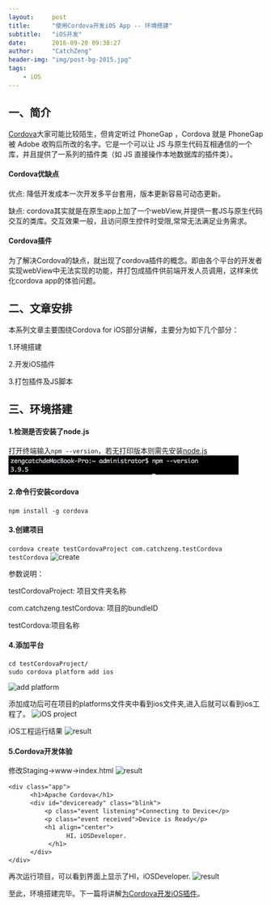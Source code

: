 ```yaml
---
layout:     post
title:      "使用Cordova开发iOS App -- 环境搭建"
subtitle:   "iOS开发"
date:       2016-09-20 09:38:27 
author:     "CatchZeng"
header-img: "img/post-bg-2015.jpg"
tags:
    - iOS
---
```

<span id="busuanzi_container_page_pv"></span>


## 一、简介
[Cordova](http://cordova.apache.org/)大家可能比较陌生，但肯定听过 PhoneGap ，Cordova 就是 PhoneGap 被 Adobe 收购后所改的名字。它是一个可以让 JS 与原生代码互相通信的一个库，并且提供了一系列的插件类（如 JS 直接操作本地数据库的插件类）。

#### Cordova优缺点
优点: 降低开发成本一次开发多平台套用，版本更新容易可动态更新。

缺点: cordova其实就是在原生app上加了一个webView,并提供一套JS与原生代码交互的类库。交互效果一般，且访问原生控件时受限,常常无法满足业务需求。

#### Cordova插件
为了解决Cordova的缺点，就出现了cordova插件的概念。即由各个平台的开发者实现webView中无法实现的功能，并打包成插件供前端开发人员调用，这样来优化cordova app的体验问题。

## 二、文章安排
本系列文章主要围绕Cordova for iOS部分讲解，主要分为如下几个部分：

1.环境搭建

2.开发iOS插件

3.打包插件及JS脚本

## 三、环境搭建

#### 1.检测是否安装了node.js
打开终端输入```npm --version```，若无打印版本则需先安装[node.js](https://nodejs.org/en/)
![node.js](/img/in-post/post-cordova1/1.png)

#### 2.命令行安装cordova
 ``` npm install -g cordova ```

#### 3.创建项目
```cordova create testCordovaProject com.catchzeng.testCordova testCordova```
![create](/img/in-post/post-cordova1/2.png)

参数说明：

testCordovaProject: 项目文件夹名称

com.catchzeng.testCordova: 项目的bundleID

testCordova:项目名称

#### 4.添加平台
```
cd testCordovaProject/
sudo cordova platform add ios
```
![add platform](/img/in-post/post-cordova1/3.png)

添加成功后可在项目的platforms文件夹中看到ios文件夹,进入后就可以看到ios工程了。
![iOS project](/img/in-post/post-cordova1/4.png)

iOS工程运行结果
![result](/img/in-post/post-cordova1/5.png)

#### 5.Cordova开发体验
修改Staging->www->index.html
![result](/img/in-post/post-cordova1/6.png)

```
<div class="app">
      <h1>Apache Cordova</h1>
      <div id="deviceready" class="blink">
          <p class="event listening">Connecting to Device</p>
          <p class="event received">Device is Ready</p>
          <h1 align="center">
                HI，iOSDeveloper.
           </h1>
      </div>
</div>
```
再次运行项目，可以看到界面上显示了HI，iOSDeveloper.
![result](/img/in-post/post-cordova1/7.png)

至此，环境搭建完毕。下一篇将讲解[为Cordova开发iOS插件](http://catchzeng.com/2016/09/21/使用Cordova开发iOS-App-开发iOS插件)。